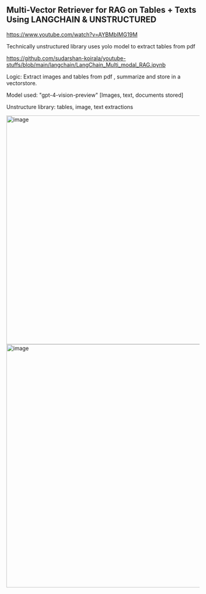 ## Multi-Vector Retriever for RAG on Tables + Texts Using LANGCHAIN & UNSTRUCTURED

https://www.youtube.com/watch?v=AYBMbIMG19M

Technically unstructured library uses yolo model to extract tables from pdf

https://github.com/sudarshan-koirala/youtube-stuffs/blob/main/langchain/LangChain_Multi_modal_RAG.ipynb

Logic: Extract images and tables from pdf , summarize and store in a vectorstore.

Model used: "gpt-4-vision-preview" [Images, text, documents stored]

Unstructure library: tables, image, text extractions


<img width="597" alt="image" src="https://github.com/user-attachments/assets/6a6dbf6c-d86d-47a3-9333-8d67d7bea170">



<img width="635" alt="image" src="https://github.com/user-attachments/assets/cdb1da75-dbad-46cc-b7fc-59becb0a12d6">


